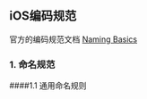 ## iOS编码规范

官方的编码规范文档 [Naming Basics](https://developer.apple.com/library/content/documentation/Cocoa/Conceptual/CodingGuidelines/Articles/NamingBasics.html)

### 1. 命名规范

####1.1 通用命名规则



